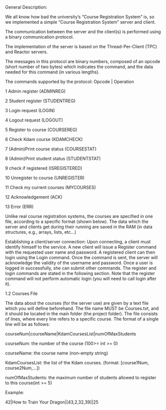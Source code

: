 General Description:


We all know how bad the university’s “Course Registration System” is, so we implemented a simple “Course Registration System” server and client.

The communication between the server and the client(s) is performed using a binary communication protocol.

The implementation of the server is based on the Thread-Per-Client (TPC) and Reactor servers.

The messages in this protocol are binary numbers, composed of an opcode (short number of two bytes) which indicates the command,
and the data needed for this command (in various lengths).

The commands supported by the protocol:
Opcode | Operation

1 Admin register (ADMINREG)

2 Student register (STUDENTREG)

3 Login request (LOGIN)

4 Logout request (LOGOUT)

5 Register to course (COURSEREG)

6 Check Kdam course (KDAMCHECK)

7 (Admin)Print course status (COURSESTAT)

8 (Admin)Print student status (STUDENTSTAT)

9 check if registered (ISREGISTERED)

10 Unregister to course (UNREGISTER)

11 Check my current courses (MYCOURSES)

12 Acknowledgement (ACK)

13 Error (ERR)


 

Unlike real course registration systems, the courses are specified in one file, according to a specific format (shown below). The data which the server and clients get during their running are saved in the RAM (in data structures, e.g., arrays, lists, etc…)


Establishing a client/server connection:
Upon connecting, a client must identify himself to the service.
A new client will issue a Register command with the requested user name and password.
A registered client can then login using the Login command. Once the command is sent,
the server will acknowledge the validity of the username and password.
Once a user is logged in successfully, she can submit other commands.
The register and login commands are stated in the following section.
Note that the register command will not perform automatic login (you will need to call login after it).

1.2 Courses File

The data about the courses (for the server use) are given by a text file which you will define beforehand. The file name MUST be Courses.txt, and it should be located in the main folder (the project folder). The file consists of lines, where every line refers to a specific course. The format of a single line will be as follows:

courseNum|courseName|KdamCoursesList|numOfMaxStudents

courseNum: the number of the course (100>= int >= 0)

courseName: the course name (non-empty string)

KdamCoursesList: the list of the Kdam courses. (format: [course1Num, course2Num,...])

numOfMaxStudents: the maximum number of students allowed to register to this course(int >= 5)

Example:

42|How to Train Your Dragon|[43,2,32,39]|25
